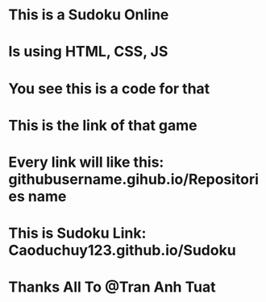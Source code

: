 # This is a Sudoku Online
# Is using HTML, CSS, JS
# You see this is a code for that
# This is the link of that game
# Every link will like this: githubusername.gihub.io/Repositories name
# This is Sudoku Link: Caoduchuy123.github.io/Sudoku
# Thanks All To @Tran Anh Tuat

